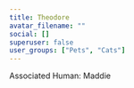 ```yaml
---
title: Theodore
avatar_filename: ""
social: []
superuser: false
user_groups: ["Pets", "Cats"]
---
```


Associated Human: Maddie
